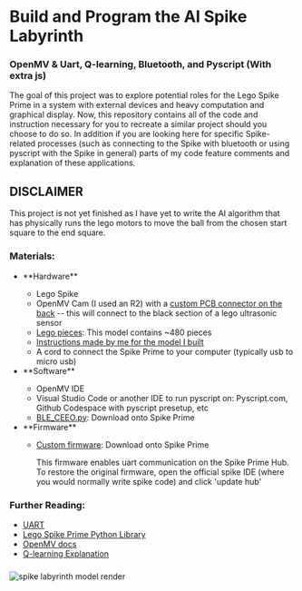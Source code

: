 <h1> Build and Program the AI Spike Labyrinth</h1>
<h3>OpenMV & Uart, Q-learning, Bluetooth, and Pyscript (With extra js)</h3>
<p>The goal of this project was to explore potential roles for the Lego Spike Prime in a system with external devices and heavy computation and graphical display. Now, this repository contains all of the code and instruction necessary for you to recreate a similar project should you choose to do so. In addition if you are looking here for specific Spike-related processes (such as connecting to the Spike with bluetooth or using pyscript with the Spike in general) parts of my code feature comments and explanation of these applications.</p>

###

<h2>DISCLAIMER</h2>
<p>This project is not yet finished as I have yet to write the AI algorithm that has physically runs the lego motors to move the ball from the chosen start square to the end square.</p>

###

<h3>Materials:</h3>
<ul>
  <li>**Hardware**</li>
  <ul>
    <li>Lego Spike</li>
    <li>OpenMV Cam (I used an R2) with a <a href="https://www.instructables.com/Backpack-1-OpenMV-Camera/">custom PCB connector on the back</a> -- this will connect to the black section of a lego ultrasonic sensor</li>
    <li><a href="https://www.brickowl.com/catalog/lego-spike-prime-set-45678/inventory">Lego pieces</a>: This model contains ~480 pieces</li>
    <li><a href="https://drive.google.com/file/d/1D8D3vNA3ystbz31rbjCMvUVYvHGMd4PP/view?usp=sharing">Instructions made by me for the model I built</a></li>
    <li>A cord to connect the Spike Prime to your computer (typically usb to micro usb)</li>
  </ul>
  <li>**Software**</li>
  <ul>
    <li>OpenMV IDE</li>
    <li>Visual Studio Code or another IDE to run pyscript on: Pyscript.com, Github Codespace with pyscript presetup, etc</li>
    <li><a href="https://github.com/chrisbuerginrogers/SPIKE_Prime/blob/main/BLE/BLE_CEEO.py#L1">BLE_CEEO.py</a>: Download onto Spike Prime</li>
  </ul>
  <li>**Firmware**</li>
  <ul>
    <li><a href="https://raw.githack.com/tuftsceeo/SPIKE-html/main/index.html">Custom firmware</a>: Download onto Spike Prime</li>
    <p>This firmware enables uart communication on the Spike Prime Hub. To restore the original firmware, open the official spike IDE (where you would normally write spike code) and click 'update hub'</p>
  </ul>
</ul>

###

<h3>Further Reading:</h3>
<ul>
  <li><a href="https://www.analog.com/en/resources/analog-dialogue/articles/uart-a-hardware-communication-protocol.html">UART</a></li>
  <li><a href="https://spike.legoeducation.com/prime/help/lls-help-python#lls-help-python-spm">Lego Spike Prime Python Library</a></li>
  <li><a href="https://docs.openmv.io">OpenMV docs</a></li>
  <li><a href="https://www.datacamp.com/tutorial/introduction-q-learning-beginner-tutorial">Q-learning Explanation</a></li>
</ul>

###

![spike labyrinth model render](https://github.com/user-attachments/assets/572d4f52-462e-4aab-9dce-a34d50dcdc79)
